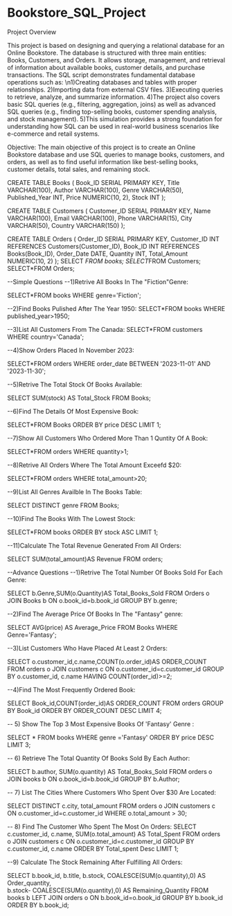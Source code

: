 # Bookstore_SQL_Project
Project Overview

This project is based on designing and querying a relational database for an Online Bookstore. The database is structured with three main entities: Books, Customers, and Orders. It allows storage, management, and retrieval of information about available books, customer details, and purchase transactions.
The SQL script demonstrates fundamental database operations such as:
\n1)Creating databases and tables with proper relationships.
2)Importing data from external CSV files.
3)Executing queries to retrieve, analyze, and summarize information.
4)The project also covers basic SQL queries (e.g., filtering, aggregation, joins) as well as advanced SQL queries (e.g., finding top-selling books, customer spending analysis, and stock management).
5)This simulation provides a strong foundation for understanding how SQL can be used in real-world business scenarios like e-commerce and retail systems.

Objective:
The main objective of this project is to create an Online Bookstore database and use SQL queries to manage books, customers, and orders, as well as to find useful information like best-selling books, customer details, total sales, and remaining stock.



CREATE TABLE Books (
    Book_ID SERIAL PRIMARY KEY,
    Title VARCHAR(100),
    Author VARCHAR(100),
    Genre VARCHAR(50),
    Published_Year INT,
    Price NUMERIC(10, 2),
    Stock INT
);

CREATE TABLE Customers (
    Customer_ID SERIAL PRIMARY KEY,
    Name VARCHAR(100),
    Email VARCHAR(100),
    Phone VARCHAR(15),
    City VARCHAR(50),
    Country VARCHAR(150)
);

CREATE TABLE Orders (
    Order_ID SERIAL PRIMARY KEY,
    Customer_ID INT REFERENCES Customers(Customer_ID),
    Book_ID INT REFERENCES Books(Book_ID),
    Order_Date DATE,
    Quantity INT,
    Total_Amount NUMERIC(10, 2)
);
SELECT *FROM books;
SELECT*FROM Customers;
SELECT*FROM Orders;

--Simple Questions
--1)Retrive All Books In The "Fiction"Genre:

SELECT*FROM books
WHERE genre='Fiction';

--2)Find Books Pulished After The Year 1950:
SELECT*FROM books
WHERE published_year>1950;

--3)List All Customers From The Canada:
SELECT*FROM customers
WHERE country='Canada';

--4)Show Orders Placed In November 2023:

SELECT*FROM orders
WHERE order_date BETWEEN '2023-11-01' AND '2023-11-30';

--5)Retrive The Total Stock Of Books Available:

SELECT SUM(stock) AS Total_Stock
FROM Books;

--6)Find The Details Of Most Expensive Book:

SELECT*FROM Books 
ORDER BY price DESC 
LIMIT 1;

--7)Show All Customers Who Ordered More Than 1 Quntity Of A Book:

SELECT*FROM orders
WHERE quantity>1;

--8)Retrive All Orders Where The Total Amount Exceefd $20:

SELECT*FROM orders
WHERE total_amount>20;

--9)List All Genres Availble In The Books Table:

SELECT DISTINCT genre FROM Books;

--10)Find The Books With The Lowest Stock:

SELECT*FROM books 
ORDER BY stock ASC 
LIMIT 1;

--11)Calculate The Total Revenue Generated From All Orders:

SELECT SUM(total_amount)AS Revenue
FROM orders;

--Advance Questions
--1)Retrive The Total Number Of Books Sold For Each Genre:

SELECT b.Genre,SUM(o.Quantity)AS Total_Books_Sold
FROM Orders o
JOIN Books b ON o.book_id=b.book_id
GROUP BY b.genre;

--2)Find The Average Price Of Books In The "Fantasy" genre:

SELECT AVG(price) AS Average_Price 
FROM Books
WHERE Genre='Fantasy';

--3)List Customers Who Have Placed At Least 2 Orders:

SELECT o.customer_id,c.name,COUNT(o.order_id)AS ORDER_COUNT
FROM orders o
JOIN customers c ON o.customer_id=c.customer_id
GROUP BY o.customer_id, c.name
HAVING COUNT(order_id)>=2;

--4)Find The Most Frequently Ordered Book:

SELECT Book_id,COUNT(order_id)AS ORDER_COUNT
FROM orders
GROUP BY Book_id
ORDER BY ORDER_COUNT DESC
LIMIT 4;

-- 5) Show The Top 3 Most Expensive Books Of 'Fantasy' Genre :

SELECT * FROM books
WHERE genre ='Fantasy'
ORDER BY price DESC LIMIT 3;

-- 6) Retrieve The Total Quantity Of Books Sold By Each Author:

SELECT b.author, SUM(o.quantity) AS Total_Books_Sold
FROM orders o
JOIN books b ON o.book_id=b.book_id
GROUP BY b.Author;

-- 7) List The Cities Where Customers Who Spent Over $30 Are Located:

SELECT DISTINCT c.city, total_amount
FROM orders o
JOIN customers c ON o.customer_id=c.customer_id
WHERE o.total_amount > 30;


-- 8) Find The Customer Who Spent The Most On Orders:
SELECT c.customer_id, c.name, SUM(o.total_amount) AS Total_Spent
FROM orders o
JOIN customers c ON o.customer_id=c.customer_id
GROUP BY c.customer_id, c.name
ORDER BY Total_spent Desc LIMIT 1;


--9) Calculate The Stock Remaining After Fulfilling All Orders:

SELECT b.book_id, b.title, b.stock, COALESCE(SUM(o.quantity),0) AS Order_quantity,  
	b.stock- COALESCE(SUM(o.quantity),0) AS Remaining_Quantity
FROM books b
LEFT JOIN orders o ON b.book_id=o.book_id
GROUP BY b.book_id ORDER BY b.book_id;


